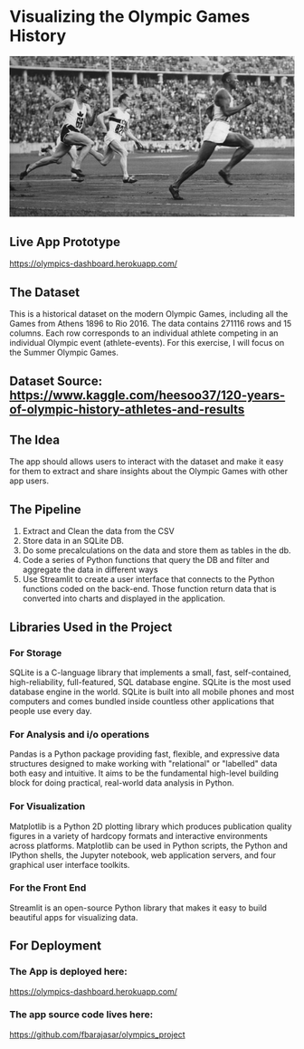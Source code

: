 # Visualizing the Olympic Games History

![alt text](https://github.com/fbarajasar/olympics_project/blob/master/jesse-owens-berlin.jpg)

## Live App Prototype
https://olympics-dashboard.herokuapp.com/


## The Dataset
This is a historical dataset on the modern Olympic Games, including all the Games from Athens 1896 to Rio 2016. The data contains 271116 rows and 15 columns. Each row corresponds to an individual athlete competing in an individual Olympic event (athlete-events). For this exercise, I will focus on the Summer Olympic Games.

## Dataset Source: https://www.kaggle.com/heesoo37/120-years-of-olympic-history-athletes-and-results


## The Idea
The app should allows users to interact with the dataset and make it easy for them to extract and share insights about the Olympic Games with other app users.

## The Pipeline
1. Extract and Clean the data from the CSV
3. Store data in an SQLite DB.
4. Do some precalculations on the data and store them as tables in the db.
4. Code a series of Python functions that query the DB and filter and aggregate the data in different ways
5. Use Streamlit to create a user interface that connects to the Python functions coded on the back-end. Those function return data that is converted into charts and displayed in the application.


## Libraries Used in the Project
### For Storage
SQLite is a C-language library that implements a small, fast, self-contained, high-reliability, full-featured, SQL database engine. SQLite is the most used database engine in the world. SQLite is built into all mobile phones and most computers and comes bundled inside countless other applications that people use every day.

### For Analysis and i/o operations
Pandas is a Python package providing fast, flexible, and expressive data structures designed to make working with "relational" or "labelled" data both easy and intuitive. It aims to be the fundamental high-level building block for doing practical, real-world data analysis in Python.

### For Visualization
Matplotlib is a Python 2D plotting library which produces publication quality figures in a variety of hardcopy formats and interactive environments across platforms. Matplotlib can be used in Python scripts, the Python and IPython shells, the Jupyter notebook, web application servers, and four graphical user interface toolkits.

### For the Front End
Streamlit is an open-source Python library that makes it easy to build beautiful apps for visualizing data.

## For Deployment
### The App is deployed here:
https://olympics-dashboard.herokuapp.com/
### The app source code lives here: 
https://github.com/fbarajasar/olympics_project
